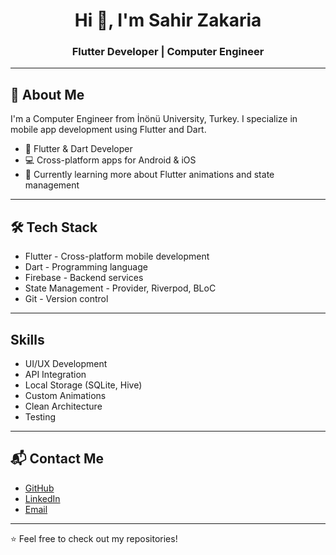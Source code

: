 <h1 align="center">Hi 👋, I'm Sahir Zakaria</h1>
<h3 align="center">Flutter Developer | Computer Engineer</h3>

---


## 🚀 About Me

I'm a Computer Engineer from İnönü University, Turkey. I specialize in mobile app development using Flutter and Dart.

- 📱 Flutter & Dart Developer  
- 💻 Cross-platform apps for Android & iOS  
- 🌱 Currently learning more about Flutter animations and state management  

---

## 🛠️ Tech Stack

- Flutter - Cross-platform mobile development 
- Dart - Programming language 
- Firebase - Backend services
- State Management - Provider, Riverpod, BLoC
- Git - Version control

---

## Skills

- UI/UX Development
- API Integration
- Local Storage (SQLite, Hive)
- Custom Animations
- Clean Architecture
- Testing

---

## 📬 Contact Me

- [GitHub](https://github.com/sahiralzakaria)  
- [LinkedIn](https://www.linkedin.com/in/sahir-zakaria-39873531b)  
- [Email](mailto:sahir.alzakaria@gmail.com)  

---

⭐ Feel free to check out my repositories!
